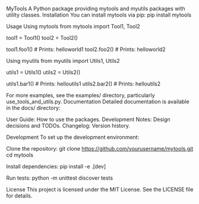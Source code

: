 MyTools
A Python package providing mytools and myutils packages with utility classes.
Installation
You can install mytools via pip:
pip install mytools

Usage
Using mytools
from mytools import Tool1, Tool2

tool1 = Tool1()
tool2 = Tool2()

tool1.foo1()  # Prints: helloworld1
tool2.foo2()  # Prints: helloworld2

Using myutils
from myutils import Utils1, Utils2

utils1 = Utils1()
utils2 = Utils2()

utils1.bar1()  # Prints: helloutils1
utils2.bar2()  # Prints: helloutils2

For more examples, see the examples/ directory, particularly use_tools_and_utils.py.
Documentation
Detailed documentation is available in the docs/ directory:

User Guide: How to use the packages.
Development Notes: Design decisions and TODOs.
Changelog: Version history.

Development
To set up the development environment:

Clone the repository:
git clone https://github.com/yourusername/mytools.git
cd mytools


Install dependencies:
pip install -e .[dev]


Run tests:
python -m unittest discover tests



License
This project is licensed under the MIT License. See the LICENSE file for details.
